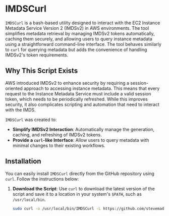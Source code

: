# IMDSCurl

`IMDSCurl` is a bash-based utility designed to interact with the EC2 Instance Metadata Service Version 2 (IMDSv2) in AWS environments. The tool simplifies metadata retrieval by managing IMDSv2 tokens automatically, caching them securely, and allowing users to query instance metadata using a straightforward command-line interface. The tool behaves similarly to `curl` for querying metadata but adds the convenience of handling IMDSv2's token requirements.

## Why This Script Exists

AWS introduced IMDSv2 to enhance security by requiring a session-oriented approach to accessing instance metadata. This means that every request to the Instance Metadata Service must include a valid session token, which needs to be periodically refreshed. While this improves security, it also complicates scripting and automation that need to interact with the IMDS. 

`IMDSCurl` was created to:

- **Simplify IMDSv2 Interaction**: Automatically manage the generation, caching, and refreshing of IMDSv2 tokens.
- **Provide a `curl`-like Interface**: Allow users to query metadata with minimal changes to their existing workflows.

## Installation

You can easily install `IMDSCurl` directly from the GitHub repository using `curl`. Follow the instructions below:

1. **Download the Script**:
   Use `curl` to download the latest version of the script and save it to a location in your system's `$PATH`, such as `/usr/local/bin`.

   ```bash
   sudo curl -o /usr/local/bin/IMDSCurl -L https://github.com/stevemadere/aws-imds-curl/blob/latest/IMDSCurl && sudo chmod 755 /usr/local/bin/IMDSCurl

